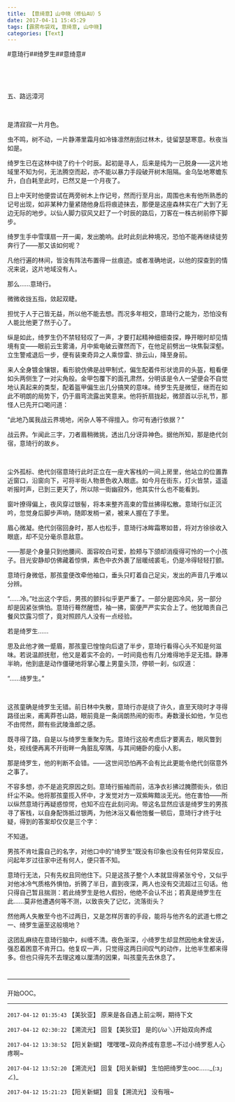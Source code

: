 ```yaml
---
title: 【意绮意】山中晓（修仙AU）5
date: 2017-04-11 15:45:29
tags: [霹雳布袋戏, 意绮意, 山中晓]
categories: [Text]
---
```


<p dir="ltr"  >#意琦行##绮罗生##意绮意#</p> 
<p dir="ltr"  >&nbsp;</p> 
<p dir="ltr"  >&nbsp;</p> 
<p dir="ltr"  >五、路远漳河</p> 
<p dir="ltr"  >&nbsp;</p> 
<p dir="ltr"  >是清寂寂一片月色。</p> 
<p dir="ltr"  >虫不鸣，树不动，一片静滞里霜月如冷锋凛然削刮过林木，徒留瑟瑟寒意。秋夜当如是。</p> 
<p dir="ltr"  >绮罗生已在这林中绕了约十个时辰。起初是寻人，后来是纯为一己脱身——这片地域里不知为何，无法腾空而起，亦不能以暴力手段破开树木阻隔。金乌坠地寒蟾东升，白白耗至此时，已然又是一个月夜了。</p> 
<p dir="ltr"  >日上中天时他便尝试在两旁树木上作记号，然而行至月出，周围也未有他所熟悉的记号出现，如非某种力量紧随他身后将痕迹抹去，那便是这座森林实在广大到了无边无际的地步。以仙人脚力驭风又赶了一个时辰的路后，刀客在一株古树前停下脚步。</p> 
<p dir="ltr"  >绮罗生手中雪璞扇一开一阖，发出脆响。此时此刻此种境况，恐怕不能再继续徒劳奔行了——那又该如何呢？</p> 
<p dir="ltr"  >凡他行遍的林间，皆没有阵法布置得一丝痕迹。或者准确地说，以他的探查到的情况来说，这片地域没有人。</p> 
<p dir="ltr"  >那么……意琦行。</p> 
<p dir="ltr"  >微微收拢五指，敛起双睫。</p> 
<p dir="ltr"  >担忧于人于己皆无益，所以他不能去想。而况多年相交，意琦行之能为，恐怕没有人能比他更了然于心了。</p> 
<p dir="ltr"  >纵是如此，绮罗生仍不禁轻轻叹了一声，才要打起精神细细查探，睁开眼时却见情境有变——眼前云生雾涌，月中紫电破云骤然而下，在他足前劈出一块焦裂深壑。立生警戒退后一步，便有装束奇异之人乘惊雷、排云山，降至身前。</p> 
<p dir="ltr"  >来人全身镀金镶银，看形貌仿佛是战甲制式，偏生配着件形状诡异的头盔，粗看便如头两侧生了一对尖角般。金甲包覆下的面孔肃然，分明该是令人一望便会不自觉地认真起来的类型，配着盔甲偏生出几分搞笑的意味。绮罗生先是微怔，继而在如此不明朗的局势下，仍于眉弯流露出笑意来。他将折扇拢起，微颔首以示礼节，那怪人已先开口喝问道：</p> 
<p dir="ltr"  >“此地乃属我战云界境地，闲杂人等不得擅入。你可有通行依据？”</p> 
<p dir="ltr"  >战云界。乍闻此三字，刀者眉稍微挑，透出几分讶异神色。据他所知，那是绝代剑宿，意琦行的故乡。</p> 
<p dir="ltr"  >&nbsp;</p> 
<p dir="ltr"  >尘外孤标、绝代剑宿意琦行此时正立在一座大客栈的一间上房里，他站立的位置靠近窗口，沿窗向下，可将半街人物景色收入眼底。如今月在街东，灯火皆禁，遥遥听报时声，已到三更天了，所以除一街幽寂外，他其实什么也不能看到。</p> 
<p dir="ltr"  >窗叶撩得偏上，夜风穿过银髻，将本来整齐高束的雪丝拂得松散。意琦行似正沉吟，忽觉身后脚步声响，随即发梢一紧，被来人握在了手里。</p> 
<p dir="ltr"  >眉心微凝。绝代剑宿回身时，那人也松手，意琦行冰眸霜寒如昔，将对方徐徐收入眼底，却不见分毫杀意敌意。</p> 
<p dir="ltr"  >——那是个身量只到他腰间、面容皎白可爱，脸颊与下颌却消瘦得可怜的一个小孩子。目光安静却仿佛藏着惊惧，素色中衣外裹了层暖绒裘毛，仍是冷得轻轻打颤。</p> 
<p dir="ltr"  >意琦行身微低，那孩童便改牵他袖口，垂头只盯着自己足尖，发出的声音几乎难以分辨。</p> 
<p dir="ltr"  >“……冷。”吐出这个字后，男孩的颤抖似乎更严重了。一部分是因冷风，另一部分却是因紧张惧怕。意琦行蓦然醒悟，袖一拂，窗便严严实实合上了。他犹暗责自己餐风饮露习惯了，竟对照顾凡人没有一点经验。</p> 
<p dir="ltr"  >若是绮罗生……</p> 
<p dir="ltr"  >思及此他才微一蹙眉，那孩童已惶惶向后退了半步，意琦行看得心头不知是何滋味。若说温颜抚慰，他又是着实不会的，一时间竟也有几分难得地手足无措。静滞半晌，他到底是动作僵硬地将掌心覆上男童头顶，停顿一刹，似叹道：</p> 
<p dir="ltr"  >“……绮罗生。”</p> 
<p dir="ltr"  >&nbsp;</p> 
<p dir="ltr"  >这孩童确是绮罗生无错。前日林中失散，意琦行亦是绕了许久，直至天晓时才寻得路径出来，甫离莽苍山路，眼前竟是一条阔朗热闹的街市。寿数漫长如他，乍见也不由愕然，颇有些武陵渔郎之感。</p> 
<p dir="ltr"  >既寻得了路，自是以与绮罗生重聚为先。意琦行这般考虑后才要离去，眼风瞥到处，视线便再离不开街畔一角脏乱窄隅，与其间蜷卧的瘦小人影。</p> 
<p dir="ltr"  >那是绮罗生，他的判断不会错。——这世间恐怕再不会有比此更能令绝代剑宿意外之事了。</p> 
<p dir="ltr"  >不容多想，亦不是追究原因之刻。意琦行振袖而前，洁净衣衫拂过腌臜街头，依旧纤尘不染。他将那孩童揽入怀中，才发觉对方一双紫眸黯淡无光。他在害怕——所以纵然意琦行再疑惑惊愕，也知不应在此刻问询。带这名显然应该是绮罗生的男孩寻了客栈，以自身配饰抵过银两，为他沐浴又看他饱餐一顿后，意琦行才终于吐疑，得到的答案却仅仅是三个字：</p> 
<p dir="ltr"  >不知道。</p> 
<p dir="ltr"  >男孩不肯吐露自己的名字，对他口中的“绮罗生”既没有印象也没有任何异常反应，问起年岁过往家中还有何人，便只答不知。</p> 
<p dir="ltr"  >意琦行无法，只有先权且同他住下。只是这孩子整个人本就显得紧张兮兮，又似乎对他冰冷气质格外惧怕，折腾了半日，直到夜深，两人也没有交流超过三句话。他只得自己暂且揣测：若此绮罗生是他人假扮，他绝不会认不出；若真是绮罗生在此……莫非他遭遇何等不测，以致丧失了记忆，流落街头？</p> 
<p dir="ltr"  >然他两人失散至今也不过两日，又是怎样厉害的手段，能将与他齐名的武道七修之一、绮罗生逼至这般境地？</p> 
<p dir="ltr"  >这团乱麻绕在意琦行脑中，纠缠不清。夜色渐深，小绮罗生却显然因他未曾发话，强忍着困意不肯开口。他复叹一声，只觉得这两日间叹气的动作，比他半生都来得多。但也只得先不去理这难以厘清的因果，叫孩童先去休息了。</p> 
<p dir="ltr"  >&nbsp;<br />————————————————————</p> 
<p dir="ltr"  >开始OOC。</p>

<!-- more -->

---

`2017-04-12 01:35:43` 【美狄亚】 原来是各自遇上前尘啊，期待下文

`2017-04-12 02:30:22` 【溯流光】 回复【美狄亚】 是的(*/ω＼*)开始双向养成

`2017-04-12 13:38:52` 【阳关新蝴】 嘿嘿嘿~双向养成有意思~不过小绮罗惹人心疼啊~

`2017-04-12 13:52:20` 【溯流光】 回复【阳关新蝴】 生怕把绮罗生ooc……\_(:з」∠)\_

`2017-04-12 15:21:23` 【阳关新蝴】 回复【溯流光】 没有哦~
